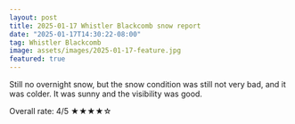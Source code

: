 ```yaml
---
layout: post
title: 2025-01-17 Whistler Blackcomb snow report
date: "2025-01-17T14:30:22-08:00"
tag: Whistler Blackcomb
image: assets/images/2025-01-17-feature.jpg
featured: true
---
```


Still no overnight snow, but the snow condition was still not very bad, and it was colder. It was sunny and the visibility was good.

Overall rate: 4/5 ★★★★☆
